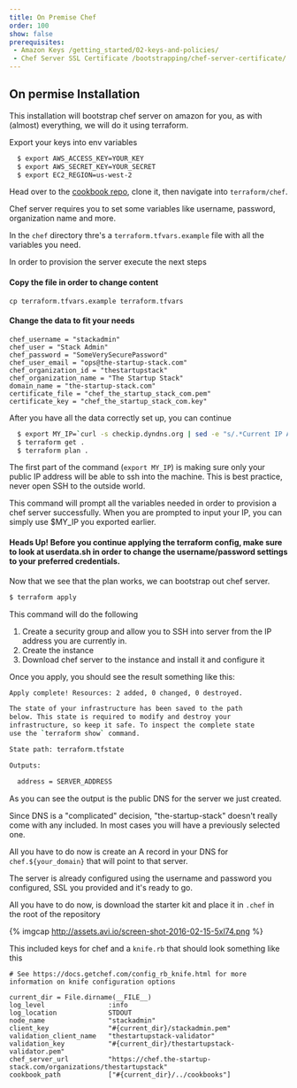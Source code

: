 ```yaml
---
title: On Premise Chef
order: 100
show: false
prerequisites:
 - Amazon Keys /getting_started/02-keys-and-policies/
 - Chef Server SSL Certificate /bootstrapping/chef-server-certificate/
---
```


## On permise Installation

This installation will bootstrap chef server on amazon for you, as with (almost) everything, we will do it using terraform.

Export your keys into env variables

```bash
  $ export AWS_ACCESS_KEY=YOUR_KEY
  $ export AWS_SECRET_KEY=YOUR_SECRET
  $ export EC2_REGION=us-west-2
```

Head over to the [cookbook repo](https://github.com/the-startup-stack/stack-cookbooks),
clone it, then navigate into `terraform/chef`.

Chef server requires you to set some variables like username, password,
organization name and more.

In the `chef` directory thre's a `terraform.tfvars.example` file with all the
variables you need.

In order to provision the server execute the next steps

#### Copy the file in order to change content

```
cp terraform.tfvars.example terraform.tfvars
```

#### Change the data to fit your needs

```
chef_username = "stackadmin"
chef_user = "Stack Admin"
chef_password = "SomeVerySecurePassword"
chef_user_email = "ops@the-startup-stack.com"
chef_organization_id = "thestartupstack"
chef_organization_name = "The Startup Stack"
domain_name = "the-startup-stack.com"
certificate_file = "chef_the_startup_stack_com.pem"
certificate_key = "chef_the_startup_stack_com.key"
```

After you have all the data correctly set up, you can continue

```bash
  $ export MY_IP=`curl -s checkip.dyndns.org | sed -e "s/.*Current IP Address: //" -e "s/<.*$//"`
  $ terraform get .
  $ terraform plan .
```

The first part of the command (`export MY_IP`) is making sure only your public IP
address will be able to ssh into the machine. This is best practice, never open SSH to the outside world.

This command will prompt all the variables needed in order to provision a chef
server successfully. When you are prompted to input your IP, you can simply use
$MY_IP you exported earlier.

<div class="alert alert-warning" role="alert">
  <h4>
    <strong>Heads Up!</strong> Before you continue applying the terraform config, make sure to look at userdata.sh in order to change the username/password settings to your preferred credentials.
    </h4>
</div>

Now that we see that the plan works, we can bootstrap out chef server.

```bash
$ terraform apply
```

This command will do the following

1. Create a security group and allow you to SSH into server from the IP address you are currently in.
2. Create the instance
3. Download chef server to the instance and install it and configure it

Once you apply, you should see the result something like this:

```bash
Apply complete! Resources: 2 added, 0 changed, 0 destroyed.

The state of your infrastructure has been saved to the path
below. This state is required to modify and destroy your
infrastructure, so keep it safe. To inspect the complete state
use the `terraform show` command.

State path: terraform.tfstate

Outputs:

  address = SERVER_ADDRESS
```

As you can see the output is the public DNS for the server we just created.

Since DNS is a "complicated" decision, "the-startup-stack" doesn't really come
with any included. In most cases you will have a previously selected one.

All you have to do now is create an A record in your DNS for
`chef.${your_domain}` that will point to that server.

The server is already configured using the username and password you
configured, SSL you provided and it's ready to go.

All you have to do now, is download the starter kit and place it in `.chef` in
the root of the repository

{% imgcap http://assets.avi.io/screen-shot-2016-02-15-5xl74.png %}

This included keys for chef and a `knife.rb` that should look something like
this

```
# See https://docs.getchef.com/config_rb_knife.html for more information on knife configuration options

current_dir = File.dirname(__FILE__)
log_level                :info
log_location             STDOUT
node_name                "stackadmin"
client_key               "#{current_dir}/stackadmin.pem"
validation_client_name   "thestartupstack-validator"
validation_key           "#{current_dir}/thestartupstack-validator.pem"
chef_server_url          "https://chef.the-startup-stack.com/organizations/thestartupstack"
cookbook_path            ["#{current_dir}/../cookbooks"]
```
